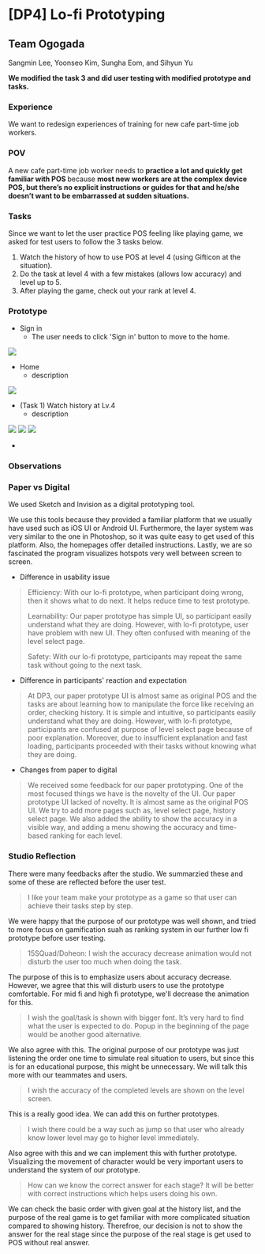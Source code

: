 # [DP4] Lo-fi Prototyping

## Team Ogogada
Sangmin Lee, Yoonseo Kim, Sungha Eom, and Sihyun Yu

**We modified the task 3 and did user testing with modified prototype and tasks.**

### Experience
We want to redesign experiences of training for new cafe part-time job workers.

### POV
A new cafe part-time job worker 
needs to <strong> practice a lot and quickly get familiar with POS </strong> because <strong> most new workers are at the complex device POS, but there’s no explicit instructions or guides for that and he/she doesn’t want to be embarrassed at sudden situations. </strong>

### Tasks
Since we want to let the user practice POS feeling like playing game, we asked for test users to follow the 3 tasks below.

1. Watch the history of how to use POS at level 4 (using Gifticon at the situation).
2. Do the task at level 4 with a few mistakes (allows low accuracy) and level up to 5.
3. After playing the game, check out your rank at level 4.

### Prototype
- Sign in 
  - The user needs to click 'Sign in' button to move to the home.

![](./Images/prototype1.png)

- Home
  - description

![](./Images/prototype.png)

- (Task 1) Watch history at Lv.4
  - description

![](./Images/prototype3.png)
![](./Images/prototype4.png)
![](./Images/prototype5.png)

- 
### Observations

### Paper vs Digital

We used Sketch and Invision as a digital prototyping tool.

We use this tools because they provided a familiar platform that we usually have used such as iOS UI or Android UI. Furthermore, the layer system was very similar to the one in Photoshop, so it was quite easy to get used of this platform. Also, the homepages offer detailed instructions. Lastly, we are so fascinated the program visualizes hotspots very well between screen to screen.

* Difference in usability issue
> Efficiency: With our lo-fi prototype, when participant doing wrong, then it shows what to do next. It helps reduce time to test prototype.
>
> Learnability: Our paper prototype has simple UI, so participant easily understand what they are doing. However, with lo-fi prototype, user have problem with new UI. They often confused with meaning of the level select page.
>
> Safety: With our lo-fi prototype, participants may repeat the same task without going to the next task.

* Difference in participants' reaction and expectation
> At DP3, our paper prototype UI is almost same as original POS and the tasks are about learning how to manipulate the force like receiving an order, checking history. It is simple and intuitive, so participants easily understand what they are doing. However, with lo-fi prototype, participants are confused at purpose of level select page because of poor explanation. Moreover, due to insufficient explanation and fast loading, participants proceeded with their tasks without knowing what they are doing.

* Changes from paper to digital
> We received some feedback for our paper prototyping. One of the most focused things we have is the novelty of the UI. Our paper prototype UI lacked of novelty. It is almost same as the original POS UI. We try to add more pages such as, level select page, history select page. We also added the ability to show the accuracy in a visible way, and adding a menu showing the accuracy and time-based ranking for each level. 

### Studio Reflection
There were many feedbacks after the studio. We summarzied these and some of these are reflected before the user test. 
 
> I like your team make your prototype as a game so that user can achieve their tasks step by step.

We were happy that the purpose of our prototype was well shown, and tried to more focus on gamification suah as ranking system in our further low fi prototype before user testing. 

> 15SQuad/Doheon: I wish the accuracy decrease animation would not disturb the user too much when doing the task.

The purpose of this is to emphasize users about accuracy decrease. However, we agree that this will disturb users to use the prototype comfortable. For mid fi and high fi prototype, we'll decrease the animation for this. 

> I wish the goal/task is shown with bigger font. It’s very hard to find what the user is expected to do. Popup in the beginning of the page would be another good alternative.

We also agree with this. The original purpose of our prototype was just listening the order one time to simulate real situation to users, but since this is for an educational purpose, this might be unnecessary. We will talk this more with our teammates and users. 

> I wish the accuracy of the completed levels are shown on the level screen. 

This is a really good idea. We can add this on further prototypes. 

> I wish there could be a way such as jump so that user who already know lower level may go to higher level immediately.

Also agree with this and we can implement this with further prototype. Visualizing the movement of character would be very important users to understand the system of our prototype. 

> How can we know the correct answer for each stage? It will be better with correct instructions which helps users doing his own.

We can check the basic order with given goal at the history list, and the purpose of the real game is to get familiar with more complicated situation compared to showing history. Therefroe, our decision is not to show the answer for the real stage since the purpose of the real stage is get used to POS without real answer. 
